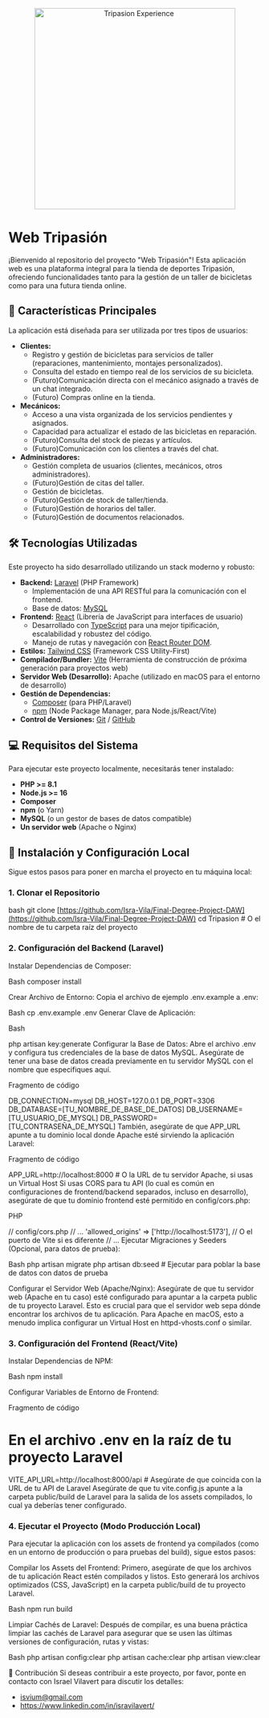 <p align="center"><img src="https://primary.jwwb.nl/public/s/q/w/temp-exweteyvpwtdqulxkpii/tripasion-experience-high.png?enable-io=true&amp;enable=upscale&amp;width=972" width="400" alt="Tripasion Experience"></p>

# Web Tripasión

¡Bienvenido al repositorio del proyecto "Web Tripasión"! Esta aplicación web es una plataforma integral para la tienda de deportes Tripasión, ofreciendo funcionalidades tanto para la gestión de un taller de bicicletas como para una futura tienda online.

## 🚀 Características Principales

La aplicación está diseñada para ser utilizada por tres tipos de usuarios:

* **Clientes:**
    * Registro y gestión de bicicletas para servicios de taller (reparaciones, mantenimiento, montajes personalizados).
    * Consulta del estado en tiempo real de los servicios de su bicicleta.
    * (Futuro)Comunicación directa con el mecánico asignado a través de un chat integrado.
    * (Futuro) Compras online en la tienda.
* **Mecánicos:**
    * Acceso a una vista organizada de los servicios pendientes y asignados.
    * Capacidad para actualizar el estado de las bicicletas en reparación.
    * (Futuro)Consulta del stock de piezas y artículos.
    * (Futuro)Comunicación con los clientes a través del chat.
* **Administradores:**
    * Gestión completa de usuarios (clientes, mecánicos, otros administradores).
    * (Futuro)Gestión de citas del taller.
    * Gestión de bicicletas.
    * (Futuro)Gestión de stock de taller/tienda.
    * (Futuro)Gestión de horarios del taller.
    * (Futuro)Gestión de documentos relacionados.

## 🛠️ Tecnologías Utilizadas

Este proyecto ha sido desarrollado utilizando un stack moderno y robusto:

* **Backend:** [Laravel](https://laravel.com/) (PHP Framework)
    * Implementación de una API RESTful para la comunicación con el frontend.
    * Base de datos: [MySQL](https://www.mysql.com/)
* **Frontend:** [React](https://react.dev/) (Librería de JavaScript para interfaces de usuario)
    * Desarrollado con [TypeScript](https://www.typescriptlang.org/) para una mejor tipificación, escalabilidad y robustez del código.
    * Manejo de rutas y navegación con [React Router DOM](https://reactrouter.com/en/main).
* **Estilos:** [Tailwind CSS](https://tailwindcss.com/) (Framework CSS Utility-First)
* **Compilador/Bundler:** [Vite](https://vitejs.dev/) (Herramienta de construcción de próxima generación para proyectos web)
* **Servidor Web (Desarrollo):** Apache (utilizado en macOS para el entorno de desarrollo)
* **Gestión de Dependencias:**
    * [Composer](https://getcomposer.org/) (para PHP/Laravel)
    * [npm](https://www.npmjs.com/) (Node Package Manager, para Node.js/React/Vite)
* **Control de Versiones:** [Git](https://git-scm.com/) / [GitHub](https://github.com/)

## 💻 Requisitos del Sistema

Para ejecutar este proyecto localmente, necesitarás tener instalado:

* **PHP >= 8.1**
* **Node.js >= 16**
* **Composer**
* **npm** (o Yarn)
* **MySQL** (o un gestor de bases de datos compatible)
* **Un servidor web** (Apache o Nginx)

## 🚀 Instalación y Configuración Local

Sigue estos pasos para poner en marcha el proyecto en tu máquina local:


### 1. Clonar el Repositorio

bash
git clone [https://github.com/Isra-Vila/Final-Degree-Project-DAW](https://github.com/Isra-Vila/Final-Degree-Project-DAW)
cd Tripasion # O el nombre de tu carpeta raíz del proyecto


### 2. Configuración del Backend (Laravel)
Instalar Dependencias de Composer:

Bash
composer install

Crear Archivo de Entorno:
Copia el archivo de ejemplo .env.example a .env:

Bash
cp .env.example .env
Generar Clave de Aplicación:

Bash

php artisan key:generate
Configurar la Base de Datos:
Abre el archivo .env y configura tus credenciales de la base de datos MySQL. Asegúrate de tener una base de datos creada previamente en tu servidor MySQL con el nombre que especifiques aquí.

Fragmento de código

DB_CONNECTION=mysql
DB_HOST=127.0.0.1
DB_PORT=3306
DB_DATABASE=[TU_NOMBRE_DE_BASE_DE_DATOS]
DB_USERNAME=[TU_USUARIO_DE_MYSQL]
DB_PASSWORD=[TU_CONTRASEÑA_DE_MYSQL]
También, asegúrate de que APP_URL apunte a tu dominio local donde Apache esté sirviendo la aplicación Laravel:

Fragmento de código

APP_URL=http://localhost:8000 # O la URL de tu servidor Apache, si usas un Virtual Host
Si usas CORS para tu API (lo cual es común en configuraciones de frontend/backend separados, incluso en desarrollo), asegúrate de que tu dominio frontend esté permitido en config/cors.php:

PHP

// config/cors.php
// ...
'allowed_origins' => ['http://localhost:5173'], // O el puerto de Vite si es diferente
// ...
Ejecutar Migraciones y Seeders (Opcional, para datos de prueba):

Bash
php artisan migrate
php artisan db:seed # Ejecutar para poblar la base de datos con datos de prueba

Configurar el Servidor Web (Apache/Nginx):
Asegúrate de que tu servidor web (Apache en tu caso) esté configurado para apuntar a la carpeta public de tu proyecto Laravel. Esto es crucial para que el servidor web sepa dónde encontrar los archivos de tu aplicación. Para Apache en macOS, esto a menudo implica configurar un Virtual Host en httpd-vhosts.conf o similar.


### 3. Configuración del Frontend (React/Vite)
Instalar Dependencias de NPM:

Bash
npm install

Configurar Variables de Entorno de Frontend:

Fragmento de código

# En el archivo .env en la raíz de tu proyecto Laravel
VITE_API_URL=http://localhost:8000/api # Asegúrate de que coincida con la URL de tu API de Laravel
Asegúrate de que tu vite.config.js apunte a la carpeta public/build de Laravel para la salida de los assets compilados, lo cual ya deberías tener configurado.


### 4. Ejecutar el Proyecto (Modo Producción Local)
Para ejecutar la aplicación con los assets de frontend ya compilados (como en un entorno de producción o para pruebas del build), sigue estos pasos:

Compilar los Assets del Frontend:
Primero, asegúrate de que los archivos de tu aplicación React estén compilados y listos. Esto generará los archivos optimizados (CSS, JavaScript) en la carpeta public/build de tu proyecto Laravel.

Bash
npm run build

Limpiar Cachés de Laravel:
Después de compilar, es una buena práctica limpiar las cachés de Laravel para asegurar que se usen las últimas versiones de configuración, rutas y vistas:

Bash
php artisan config:clear
php artisan cache:clear
php artisan view:clear


🤝 Contribución
Si deseas contribuir a este proyecto, por favor, ponte en contacto con Israel Vilavert para discutir los detalles:

- isvium@gmail.com
- https://www.linkedin.com/in/isravilavert/
 

